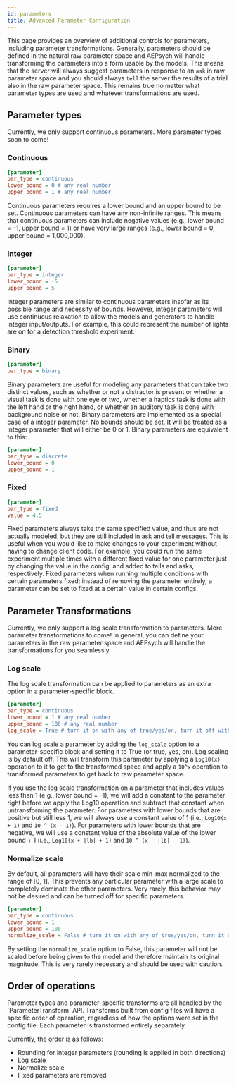 ```yaml
---
id: parameters
title: Advanced Parameter Configuration
---
```


This page provides an overview of additional controls for parameters, including
parameter transformations. Generally, parameters should be defined in the natural raw
parameter space and AEPsych will handle transforming the parameters into a form usable
by the models. This means that the server will always suggest parameters in response to
an `ask` in raw parameter space and you should always `tell` the server the
results of a trial also in the raw parameter space. This remains true no matter
what parameter types are used and whatever transformations are used.

<h2>Parameter types</h2>
Currently, we only support continuous parameters. More parameter types soon to come!

<h3>Continuous</h3>

```ini
[parameter]
par_type = continuous
lower_bound = 0 # any real number
upper_bound = 1 # any real number
```

Continuous parameters requires a lower bound and an upper bound to be set. Continuous
parameters can have any non-infinite ranges. This means that continuous parameters can
include negative values (e.g., lower bound = -1, upper bound = 1) or have very large
ranges (e.g., lower bound = 0, upper bound = 1,000,000).

<h3>Integer</h3>

```ini
[parameter]
par_type = integer
lower_bound = -5
upper_bound = 5
```

Integer parameters are similar to continuous parameters insofar as its possible range
and necessity of bounds. However, integer parameters will use continuous relaxation to
allow the models and generators to handle integer input/outputs. For example, this could
represent the number of lights are on for a detection threshold experiment.

<h3>Binary</h3>

```ini
[parameter]
par_type = binary
```

Binary parameters are useful for modeling any parameters that can take two distinct values,
such as whether or not a distractor is present or whether a visual task is done with one
eye or two, whether a haptics task is done with the left hand or the right hand, or whether
an auditory task is done with background noise or not. Binary parameters are implemented as
a special case of a integer parameter. No bounds should be set. It will be treated as a integer
parameter that will either be 0 or 1. Binary parameters are equivalent to this:

```ini
[parameter]
par_type = discrete
lower_bound = 0
upper_bound = 1
```

<h3>Fixed</h3>

```ini
[parameter]
par_type = fixed
value = 4.5
```

Fixed parameters always take the same specified value, and thus are not actually modeled, but they are still included in ask and tell messages. This is useful when you would like to make changes to your experiment without having to change client code. For example, you could run the same experiment multiple times with a different fixed value for one parameter just by changing the value in the config.
and added to tells and asks, respectively. Fixed parameters when running multiple
conditions with certain parameters fixed; instead of removing the parameter entirely,
a parameter can be set to fixed at a certain value in certain configs.

<h2>Parameter Transformations</h2>
Currently, we only support a log scale transformation to parameters. More parameter
transformations to come! In general, you can define your parameters in the raw
parameter space and AEPsych will handle the transformations for you seamlessly.

<h3>Log scale</h3>
The log scale transformation can be applied to parameters as an extra option in a
parameter-specific block.

```ini
[parameter]
par_type = continuous
lower_bound = 1 # any real number
upper_bound = 100 # any real number
log_scale = True # turn it on with any of true/yes/on, turn it off with any of false/no/off; case insensitive
```

You can log scale a parameter by adding the `log_scale` option to a parameter-specific
block and setting it to True (or true, yes, on). Log scaling is by default off. This
will transform this parameter by applying a `Log10(x)` operation to it to get to the
transformed space and apply a `10^x` operation to transformed parameters to get back to
raw parameter space.

If you use the log scale transformation on a parameter that includes values less than 1
(e.g., lower bound = -1), we will add a constant to the parameter right before we
apply the Log10 operation and subtract that constant when untransforming the parameter.
For parameters with lower bounds that are positive but still less 1, we will always use
a constant value of 1 (i.e., `Log10(x + 1)` and `10 ^ (x - 1)`). For parameters with
lower bounds that are negative, we will use a constant value of the absolute value of
the lower bound + 1 (i.e., `Log10(x + |lb| + 1)` and `10 ^ (x - |lb| - 1)`).

<h3>Normalize scale</h3>
By default, all parameters will have their scale min-max normalized to the range of
[0, 1]. This prevents any particular parameter with a large scale to completely dominate
the other parameters. Very rarely, this behavior may not be desired and can be turned
off for specific parameters.

```ini
[parameter]
par_type = continuous
lower_bound = 1
upper_bound = 100
normalize_scale = False # turn it on with any of true/yes/on, turn it off with any of false/no/off; case insensitive
```

By setting the `normalize_scale` option to False, this parameter will not be scaled
before being given to the model and therefore maintain its original magnitude. This is
very rarely necessary and should be used with caution.

<h2>Order of operations</h2>
Parameter types and parameter-specific transforms are all handled by the
`ParameterTransform` API. Transforms built from config files will have a specific order
of operation, regardless of how the options were set in the config file. Each parameter
is transformed entirely separately.

Currently, the order is as follows:
* Rounding for integer parameters (rounding is applied in both directions)
* Log scale
* Normalize scale
* Fixed parameters are removed
